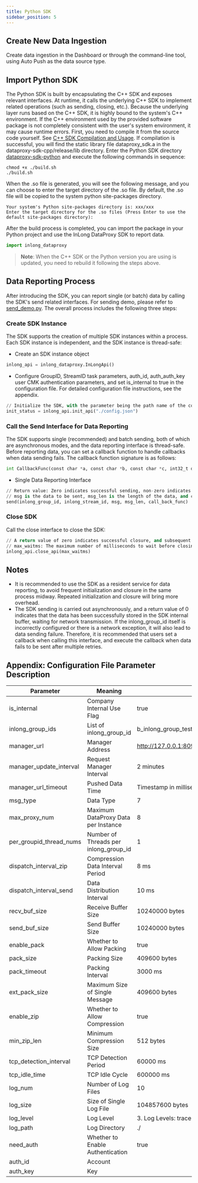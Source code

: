 ```yaml
---
title: Python SDK
sidebar_position: 5
---
```


## Create New Data Ingestion
Create data ingestion in the Dashboard or through the command-line tool, using Auto Push as the data source type.

## Import Python SDK
The Python SDK is built by encapsulating the C++ SDK and exposes relevant interfaces. At runtime, it calls the underlying C++ SDK to implement related operations (such as sending, closing, etc.).
Because the underlying layer runs based on the C++ SDK, it is highly bound to the system's C++ environment. If the C++ environment used by the provided software package is not completely consistent with the user's system environment, it may cause runtime errors.
First, you need to compile it from the source code yourself. See [C++ SDK Compilation and Usage](https://github.com/apache/inlong/tree/master/inlong-sdk/dataproxy-sdk-twins/dataproxy-sdk-cpp).
If compilation is successful, you will find the static library file dataproxy_sdk.a in the dataproxy-sdk-cpp/release/lib directory.
Enter the Python SDK directory [dataproxy-sdk-python](https://github.com/apache/inlong/tree/master/inlong-sdk/dataproxy-sdk-twins/dataproxy-sdk-python) and execute the following commands in sequence:
```shell
chmod +x ./build.sh
./build.sh
```
When the .so file is generated, you will see the following message, and you can choose to enter the target directory of the .so file. By default, the .so file will be copied to the system python site-packages directory.
```shell
Your system's Python site-packages directory is: xxx/xxx
Enter the target directory for the .so files (Press Enter to use the default site-packages directory):
```
After the build process is completed, you can import the package in your Python project and use the InLong DataProxy SDK to report data.
```python
import inlong_dataproxy
```
> **Note**: When the C++ SDK or the Python version you are using is updated, you need to rebuild it following the steps above.

## Data Reporting Process
After introducing the SDK, you can report single (or batch) data by calling the SDK's send related interfaces. For sending demo, please refer to [send_demo.py](https://github.com/apache/inlong/tree/master/inlong-sdk/dataproxy-sdk-twins/dataproxy-sdk-python/demo). The overall process includes the following three steps:

### Create SDK Instance

The SDK supports the creation of multiple SDK instances within a process. Each SDK instance is independent, and the SDK instance is thread-safe:
- Create an SDK instance object

```python
inlong_api = inlong_dataproxy.InLongApi()
```
- Configure GroupID, StreamID task parameters, auth_id, auth_auth_key user CMK authentication parameters, and set is_internal to true in the configuration file. For detailed configuration file instructions, see the appendix.

```python
// Initialize the SDK, with the parameter being the path name of the configuration file; a return value of zero indicates successful initialization.
init_status = inlong_api.init_api("./config.json")
```
### Call the Send Interface for Data Reporting

The SDK supports single (recommended) and batch sending, both of which are asynchronous modes, and the data reporting interface is thread-safe. Before reporting data, you can set a callback function to handle callbacks when data sending fails. The callback function signature is as follows:
```python
int CallbackFunc(const char *a, const char *b, const char *c, int32_t d, const int64_t e, const char *f)
```
- Single Data Reporting Interface

```python
// Return value: Zero indicates successful sending, non-zero indicates failure. For specific exception return values, please refer to SDKInvalidResult in tc_api.h of the C++ SDK.
// msg is the data to be sent, msg_len is the length of the data, and call_back_func is the callback function (which can be set to None).
send(inlong_group_id, inlong_stream_id, msg, msg_len, call_back_func)
```
### Close SDK

Call the close interface to close the SDK:
```python
// A return value of zero indicates successful closure, and subsequent data reporting will not be possible.
// max_waitms: The maximum number of milliseconds to wait before closing the SDK, waiting for the internal data sending of the SDK to complete.
inlong_api.close_api(max_waitms)
```
## Notes

- It is recommended to use the SDK as a resident service for data reporting, to avoid frequent initialization and closure in the same process midway. Repeated initialization and closure will bring more overhead.
- The SDK sending is carried out asynchronously, and a return value of 0 indicates that the data has been successfully stored in the SDK internal buffer, waiting for network transmission. If the inlong_group_id itself is incorrectly configured or there is a network exception, it will also lead to data sending failure. Therefore, it is recommended that users set a callback when calling this interface, and execute the callback when data fails to be sent after multiple retries.

## Appendix: Configuration File Parameter Description
|Parameter |Meaning |Default Value |
|----------|---------------------|------------------------------------------------------------------|
|is_internal |Company Internal Use Flag |true |
|inlong_group_ids |List of inlong_group_id |b_inlong_group_test_01, b_inlong_group_test_02 |
|manager_url |Manager Address |http://127.0.0.1:8099/inlong/manager/openapi/dataproxy/getIpList |
|manager_update_interval |Request Manager Interval |2 minutes |
|manager_url_timeout |Pushed Data Time |Timestamp in milliseconds |
|msg_type |Data Type |7 |
|max_proxy_num |Maximum DataProxy Data per Instance |8 |
|per_groupid_thread_nums |Number of Threads per inlong_group_id |1 |
|dispatch_interval_zip |Compression Data Interval Period |8 ms |
|dispatch_interval_send |Data Distribution Interval |10 ms |
|recv_buf_size |Receive Buffer Size |10240000 bytes |
|send_buf_size |Send Buffer Size |10240000 bytes |
|enable_pack |Whether to Allow Packing |true |
|pack_size |Packing Size |409600 bytes |
|pack_timeout |Packing Interval |3000 ms |
|ext_pack_size |Maximum Size of Single Message |409600 bytes |
|enable_zip |Whether to Allow Compression |true |
|min_zip_len |Minimum Compression Size |512 bytes |
|tcp_detection_interval |TCP Detection Period |60000 ms |
|tcp_idle_time |TCP Idle Cycle |600000 ms |
|log_num |Number of Log Files |10 |
|log_size |Size of Single Log File |104857600 bytes |
|log_level |Log Level |3. Log Levels: trace(4)>debug(3)>info(2)>warn(1)>error(0) |
|log_path |Log Directory |./ |
|need_auth |Whether to Enable Authentication |true |
|auth_id |Account | |
|auth_key |Key | |
